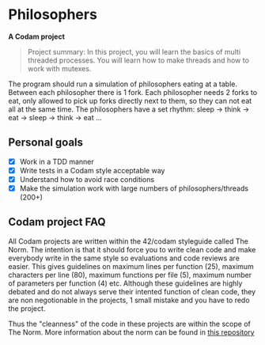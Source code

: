 # Philosophers

**A Codam project**

> Project summary:
> In this project, you will learn the basics of multi threaded processes. You will learn how to make threads and how to work with mutexes.

The program should run a simulation of philosophers eating at a table. Between each philosopher there is 1 fork. Each philosopher needs 2 forks to eat, only allowed to pick up forks directly next to them, so they can not eat all at the same time.
The philosophers have a set rhythm: sleep -> think -> eat -> sleep -> think -> eat ...

## Personal goals

-   [x] Work in a TDD manner
-   [x] Write tests in a Codam style acceptable way
-   [x] Understand how to avoid race conditions
-   [x] Make the simulation work with large numbers of philosophers/threads (200+)

## Codam project FAQ

All Codam projects are written within the 42/codam styleguide called The Norm. The intention is that it should force you to write clean code and make everybody write in the same style so evaluations and code reviews are easier.
This gives guidelines on maximum lines per function (25), maximum characters per line (80), maximum functions per file (5), maximum number of parameters per function (4) etc.
Although these guidelines are highly debated and do not always serve their intented function of clean code, they are non negotionable in the projects, 1 small mistake and you have to redo the project.

Thus the "cleanness" of the code in these projects are within the scope of The Norm. More information about the norm can be found in [this repository](https://github.com/42School/norminette/)
